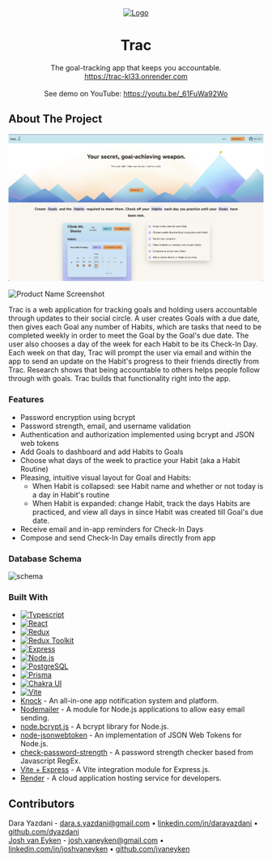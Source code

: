 <!-- PROJECT LOGO -->
<div align="center">
  <a href="https://trac-kl33.onrender.com">
    <img src="public/images/trac_logo_blue_circle_150px.png" alt="Logo" width="125" height="125">
  </a>
<br />
  <h1 align="center">Trac</h1>

  <p align="center">
    The goal-tracking app that keeps you accountable.
    <br />
    <a href="https://trac-kl33.onrender.com">https://trac-kl33.onrender.com</a>
    <br />
    <br />
    See demo on YouTube: <a href="https://youtu.be/_61FuWa92Wo">https://youtu.be/_61FuWa92Wo</a>
</div>


<!-- ABOUT THE PROJECT -->
## About The Project

![Landing Page Screenshot][landing-page-screenshot]

![Product Name Screenshot][product-screenshot]

 Trac is a web application for tracking goals and holding users accountable through updates to their social circle. A user creates Goals with a due date, then gives each Goal any number of Habits, which are tasks that need to be completed weekly in order to meet the Goal by the Goal's due date. The user also chooses a day of the week for each Habit to be its Check-In Day. Each week on that day, Trac will prompt the user via email and within the app to send an update on the Habit's progress to their friends directly from Trac. Research shows that being accountable to others helps people follow through with goals. Trac builds that functionality right into the app.


### Features
* Password encryption using bcrypt
* Password strength, email, and username validation
* Authentication and authorization implemented using bcrypt and JSON web tokens
* Add Goals to dashboard and add Habits to Goals
* Choose what days of the week to practice your Habit (aka a Habit Routine)
* Pleasing, intuitive visual layout for Goal and Habits:
  * When Habit is collapsed: see Habit name and whether or not today is a day in Habit's routine 
  * When Habit is expanded: change Habit, track the days Habits are practiced, and view all days in since Habit was created till Goal's due date.
* Receive email and in-app reminders for Check-In Days
* Compose and send Check-In Day emails directly from app


### Database Schema

![schema](/public/images/schema.png)

### Built With

* [![Typescript][Typescript]][Typescript-url]
* [![React][React.js]][React-url]
* [![Redux][Redux]][Redux-url]
* [![Redux Toolkit][Redux Toolkit]][Redux-Toolkit-url]
* [![Express][Express.js]][Express-url]
* [![Node.js][Nodejs.org]][Node-url]
* [![PostgreSQL][PostgreSQL.org]][PostgreSQL-url]
* [![Prisma][Prisma.io]][Prisma-url]
* [![Chakra UI][Chakra-ui.com]][Chakra-url]
* [![Vite][Vitejs.dev]][Vite-url]
* [Knock](https://knock.app) - An all-in-one app notification system and platform.
* [Nodemailer](https://nodemailer.com) - A module for Node.js applications to allow easy email sending.
* [node.bcrypt.js](https://github.com/kelektiv/node.bcrypt.js#readme) - A bcrypt library for Node.js.
* [node-jsonwebtoken](https://github.com/auth0/node-jsonwebtoken?tab=readme-ov-file#jsonwebtoken) - An implementation of JSON Web Tokens for Node.js.
* [check-password-strength](https://github.com/deanilvincent/check-password-strength#readme) - A password strength checker based from Javascript RegEx.
* [Vite + Express](https://github.com/szymmis/vite-express#readme) - A Vite integration module for Express.js.
* [Render](https://www.render.com) - A cloud application hosting service for developers.



## Contributors

Dara Yazdani - dara.s.yazdani@gmail.com • [linkedin.com/in/darayazdani](https://www.linkedin.com/in/darayazdani) • [github.com/dyazdani](https://www.github.com/dyazdani)<br>
[Josh van Eyken](https://www.joshvaneyken.com) - josh.vaneyken@gmail.com • [linkedin.com/in/joshvaneyken](https://linkedin.com/in/joshvaneyken) • [github.com/jvaneyken](https://github.com/jvaneyken)


<!-- MARKDOWN LINKS & IMAGES -->
<!-- https://www.markdownguide.org/basic-syntax/#reference-style-links -->

[product-screenshot]: public/images/README-screenshot-1.png
[landing-page-screenshot]: public/images/landing_page.png
[Express.js]: https://img.shields.io/badge/Express.js-grey?style=for-the-badge&logo=express&logoColor=white
[Express-url]: https://expressjs.com
[React.js]: https://img.shields.io/badge/React-20232A?style=for-the-badge&logo=react&logoColor=61DAFB
[React-url]: https://reactjs.org/
[Typescript]: https://img.shields.io/badge/TypeScript-lightgrey?style=for-the-badge&logo=TypeScript&logoColor=blue
[Typescript-url]: https://www.typescriptlang.org
[Redux]: https://img.shields.io/badge/redux-%23593d88.svg?style=for-the-badge&logo=redux&logoColor=whitee
[Redux-url]: https://redux.js.org
[Redux Toolkit]: https://img.shields.io/badge/redux_toolkit-%23593d88.svg?style=for-the-badge&logo=redux&logoColor=white
[Redux-Toolkit-url]: https://redux-toolkit.js.org
[Nodejs.org]: https://img.shields.io/badge/node.js-%23417E38.svg?style=for-the-badge&logo=node.js&logoColor=white
[Node-url]: https://nodejs.org/
[Vitejs.dev]: https://img.shields.io/badge/vite-%23A058FE.svg?style=for-the-badge&logo=vite&logoColor=white
[Vite-url]: https://vitejs.dev
[PostgreSQL.org]: https://img.shields.io/badge/postgres-%23316192.svg?style=for-the-badge&logo=postgresql&logoColor=white
[PostgreSQL-url]: https://www.postgresql.org
[Prisma.io]: https://img.shields.io/badge/prisma-%234C51BF.svg?style=for-the-badge&logo=prisma&logoColor=white
[Prisma-url]: https://www.prisma.io
[Chakra-ui.com]: https://img.shields.io/badge/Chakra_UI-%233FC7BF.svg?style=for-the-badge&logo=chakra-ui&logoColor=white
[Chakra-url]: https://www.chakra-ui.com
